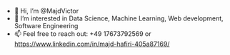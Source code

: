 - 👋 Hi, I’m @MajdVictor
- 👀 I’m interested in Data Science, Machine Learning, Web development, Software Engineering
- 📫 Feel free to reach out: +49 17673792569 or https://www.linkedin.com/in/majd-hafiri-405a87169/

<!---
MajdVictor/MajdVictor is a ✨ special ✨ repository because its `README.md` (this file) appears on your GitHub profile.
You can click the Preview link to take a look at your changes.
--->
